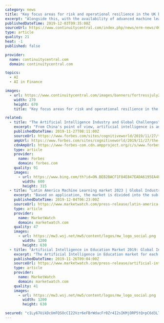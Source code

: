 ```yaml
---
category: news
title: "Key focus areas for risk and operational resilience in the UK banking and financial services sector in 2020"
excerpt: "Alongside this, with the availability of advanced machine learning/artificial intelligence-led tools ... the Prudential Regulation Authority (PRA) and the Financial Conduct Authority (FCA); is demanding demonstrable operational resilience of every conceivable aspect of business across firms’ operation. This is in addition to the abundance ..."
publishedDateTime: 2019-12-03T09:35:00Z
sourceUrl: https://www.continuitycentral.com/index.php/news/erm-news/4679-key-focus-areas-for-risk-and-operational-resilience-in-the-uk-banking-and-financial-services-sector-in-2020
type: article
quality: 21
heat: -1
published: false

provider:
  name: continuitycentral.com
  domain: continuitycentral.com

topics:
  - AI
  - AI in Finance

images:
  - url: https://www.continuitycentral.com/images/banners/fortressjuly2019-650.jpg
    width: 270
    height: 670
    title: "Key focus areas for risk and operational resilience in the UK banking and financial services sector in 2020"

related:
  - title: "The Artificial Intelligence Industry and Global Challenges"
    excerpt: "From China's point of view, artificial intelligence is an important tool for strong foreign policy, military dominance, economic success and for controlling one's own population. The USA benefits from a strong research cluster and the super corporations Google, Microsoft, Facebook and Amazon, each of which is in the lead of the AI development."
    publishedDateTime: 2019-11-27T08:11:00Z
    sourceUrl: https://www.forbes.com/sites/cognitiveworld/2019/11/27/the-artificial-intelligence-industry-and-global-challenges/
    ampUrl: https://www.forbes.com/sites/cognitiveworld/2019/11/27/the-artificial-intelligence-industry-and-global-challenges/amp/
    cdnAmpUrl: https://www-forbes-com.cdn.ampproject.org/c/s/www.forbes.com/sites/cognitiveworld/2019/11/27/the-artificial-intelligence-industry-and-global-challenges/amp/
    type: article
    provider:
      name: Forbes
      domain: forbes.com
    quality: 91
    images:
      - url: https://www.bing.com/th?id=ON.BEB2BACF1F84E847EADA6195EA4FB09E
        width: 600
        height: 315
  - title: "Latin America Machine Learning market 2023 | Global Industry Demand Status with Recent Trends, Size and Share Analysis"
    excerpt: "Based on application, the market is divided into the sub-segments, banking, financial services and insurance (BFSI), automotive, healthcare, government and others.A notable trend of using machine learning in the health service sector is observed. The doctors use machine learning technologies to measure the likelihood of patients suffering from ..."
    publishedDateTime: 2019-12-04T06:23:00Z
    sourceUrl: https://www.marketwatch.com/press-release/latin-america-machine-learning-market-2023-global-industry-demand-status-with-recent-trends-size-and-share-analysis-2019-12-04
    type: article
    provider:
      name: MarketWatch
      domain: marketwatch.com
    quality: 47
    images:
      - url: https://mw3.wsj.net/mw5/content/logos/mw_logo_social.png
        width: 1200
        height: 630
  - title: "Artificial Intelligence in Education Market 2019: Global Industry Trends, Sales Revenue, Industry Growth by 2025 – MRE Analysis"
    excerpt: "The Artificial Intelligence in Education market for each region is further segmented for major countries including the U.S., Canada, Germany, the U.K., France, Italy, China, India, Japan, Brazil, South Africa, and others. Competitive Rivalry Pearson, IBM, AWS, Nuance Communications, Cognizant, Quantum Adaptive Learning, Google Inc., Third Space ..."
    publishedDateTime: 2019-11-26T09:04:00Z
    sourceUrl: https://www.marketwatch.com/press-release/artificial-intelligence-in-education-market-2019-global-industry-trends-sales-revenue-industry-growth-by-2025-mre-analysis-2019-11-26
    type: article
    provider:
      name: MarketWatch
      domain: marketwatch.com
    quality: 41
    images:
      - url: https://mw3.wsj.net/mw5/content/logos/mw_logo_social.png
        width: 1200
        height: 630

secured: "c1Ly67UikDcUmFQSOcCI22Vzr6eFBrWdacFr0Zr4I2sIKMjORP5tQ+pC6d3LT8xRXtTZTWlSGNUImIupZO7JJQeAGvrQMbe7HE1616x7R8+T0knLly00KYzN20/Z66FvoVxi7oPoMr+MGR+zGNYVw3Gk20x7NdDooohpXkWKeH+CTTQi7BjLCqz9M7r5JTet+6qPKtqWqToJ13mcgQK41uIUhNySIohTgQ66kHGu+5IMF8RIkf+WQ/pnC4CpyHCju+Njfa15aDUFokPM5K8eLA==;lUa+MTxvUiN0NpNfFn8bXg=="
---
```


